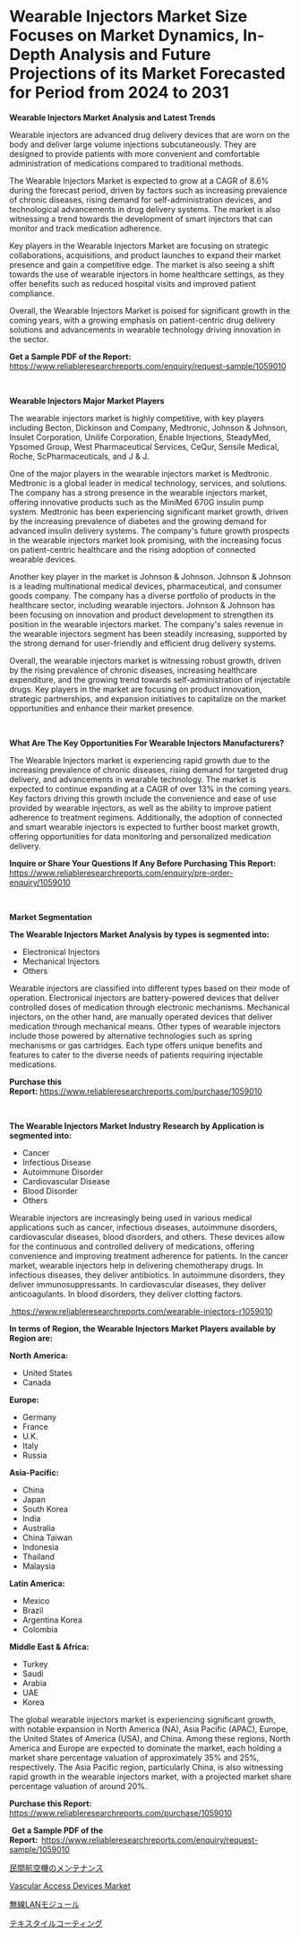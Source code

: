 <p><h1>Wearable Injectors Market Size Focuses on Market Dynamics, In-Depth Analysis and Future Projections of its Market Forecasted for Period from 2024 to 2031</h1></p><p><strong>Wearable Injectors Market Analysis and Latest Trends</strong></p>
<p><p>Wearable injectors are advanced drug delivery devices that are worn on the body and deliver large volume injections subcutaneously. They are designed to provide patients with more convenient and comfortable administration of medications compared to traditional methods.</p><p>The Wearable Injectors Market is expected to grow at a CAGR of 8.6% during the forecast period, driven by factors such as increasing prevalence of chronic diseases, rising demand for self-administration devices, and technological advancements in drug delivery systems. The market is also witnessing a trend towards the development of smart injectors that can monitor and track medication adherence.</p><p>Key players in the Wearable Injectors Market are focusing on strategic collaborations, acquisitions, and product launches to expand their market presence and gain a competitive edge. The market is also seeing a shift towards the use of wearable injectors in home healthcare settings, as they offer benefits such as reduced hospital visits and improved patient compliance.</p><p>Overall, the Wearable Injectors Market is poised for significant growth in the coming years, with a growing emphasis on patient-centric drug delivery solutions and advancements in wearable technology driving innovation in the sector.</p></p>
<p><strong>Get a Sample PDF of the Report:&nbsp;</strong> <a href="https://www.reliableresearchreports.com/enquiry/request-sample/1059010">https://www.reliableresearchreports.com/enquiry/request-sample/1059010</a></p>
<p>&nbsp;</p>
<p><strong>Wearable Injectors Major Market Players</strong></p>
<p><p>The wearable injectors market is highly competitive, with key players including Becton, Dickinson and Company, Medtronic, Johnson & Johnson, Insulet Corporation, Unilife Corporation, Enable Injections, SteadyMed, Ypsomed Group, West Pharmaceutical Services, CeQur, Sensile Medical, Roche, ScPharmaceuticals, and J & J.</p><p>One of the major players in the wearable injectors market is Medtronic. Medtronic is a global leader in medical technology, services, and solutions. The company has a strong presence in the wearable injectors market, offering innovative products such as the MiniMed 670G insulin pump system. Medtronic has been experiencing significant market growth, driven by the increasing prevalence of diabetes and the growing demand for advanced insulin delivery systems. The company's future growth prospects in the wearable injectors market look promising, with the increasing focus on patient-centric healthcare and the rising adoption of connected wearable devices.</p><p>Another key player in the market is Johnson & Johnson. Johnson & Johnson is a leading multinational medical devices, pharmaceutical, and consumer goods company. The company has a diverse portfolio of products in the healthcare sector, including wearable injectors. Johnson & Johnson has been focusing on innovation and product development to strengthen its position in the wearable injectors market. The company's sales revenue in the wearable injectors segment has been steadily increasing, supported by the strong demand for user-friendly and efficient drug delivery systems.</p><p>Overall, the wearable injectors market is witnessing robust growth, driven by the rising prevalence of chronic diseases, increasing healthcare expenditure, and the growing trend towards self-administration of injectable drugs. Key players in the market are focusing on product innovation, strategic partnerships, and expansion initiatives to capitalize on the market opportunities and enhance their market presence.</p></p>
<p>&nbsp;</p>
<p><strong>What Are The Key Opportunities For Wearable Injectors Manufacturers?</strong></p>
<p><p>The Wearable Injectors market is experiencing rapid growth due to the increasing prevalence of chronic diseases, rising demand for targeted drug delivery, and advancements in wearable technology. The market is expected to continue expanding at a CAGR of over 13% in the coming years. Key factors driving this growth include the convenience and ease of use provided by wearable injectors, as well as the ability to improve patient adherence to treatment regimens. Additionally, the adoption of connected and smart wearable injectors is expected to further boost market growth, offering opportunities for data monitoring and personalized medication delivery.</p></p>
<p><strong>Inquire or Share Your Questions If Any Before Purchasing This Report:</strong> <a href="https://www.reliableresearchreports.com/enquiry/pre-order-enquiry/1059010">https://www.reliableresearchreports.com/enquiry/pre-order-enquiry/1059010</a></p>
<p>&nbsp;</p>
<p><strong>Market Segmentation</strong></p>
<p><strong>The Wearable Injectors Market Analysis by types is segmented into:</strong></p>
<p><ul><li>Electronical Injectors</li><li>Mechanical Injectors</li><li>Others</li></ul></p>
<p><p>Wearable injectors are classified into different types based on their mode of operation. Electronical injectors are battery-powered devices that deliver controlled doses of medication through electronic mechanisms. Mechanical injectors, on the other hand, are manually operated devices that deliver medication through mechanical means. Other types of wearable injectors include those powered by alternative technologies such as spring mechanisms or gas cartridges. Each type offers unique benefits and features to cater to the diverse needs of patients requiring injectable medications.</p></p>
<p><strong>Purchase this Report:&nbsp;</strong><a href="https://www.reliableresearchreports.com/purchase/1059010">https://www.reliableresearchreports.com/purchase/1059010</a></p>
<p>&nbsp;</p>
<p><strong>The Wearable Injectors Market Industry Research by Application is segmented into:</strong></p>
<p><ul><li>Cancer</li><li>Infectious Disease</li><li>Autoimmune Disorder</li><li>Cardiovascular Disease</li><li>Blood Disorder</li><li>Others</li></ul></p>
<p><p>Wearable injectors are increasingly being used in various medical applications such as cancer, infectious diseases, autoimmune disorders, cardiovascular diseases, blood disorders, and others. These devices allow for the continuous and controlled delivery of medications, offering convenience and improving treatment adherence for patients. In the cancer market, wearable injectors help in delivering chemotherapy drugs. In infectious diseases, they deliver antibiotics. In autoimmune disorders, they deliver immunosuppressants. In cardiovascular diseases, they deliver anticoagulants. In blood disorders, they deliver clotting factors.</p></p>
<p><a href="https://www.reliableresearchreports.com/wearable-injectors-r1059010">&nbsp;https://www.reliableresearchreports.com/wearable-injectors-r1059010</a></p>
<p><strong>In terms of Region, the Wearable Injectors Market Players available by Region are:</strong></p>
<p>
    <p> <strong> North America: </strong>
        <ul>
            <li>United States</li>
            <li>Canada</li>
        </ul>
        </p> 
    <p> <strong> Europe: </strong>
        <ul>
            <li>Germany</li>
            <li>France</li>
            <li>U.K.</li>
            <li>Italy</li>
            <li>Russia</li>
        </ul>
        </p> 
    <p> <strong> Asia-Pacific: </strong>
        <ul>
            <li>China</li>
            <li>Japan</li>
            <li>South Korea</li>
            <li>India</li>
            <li>Australia</li>
            <li>China Taiwan</li>
            <li>Indonesia</li>
            <li>Thailand</li>
            <li>Malaysia</li>
        </ul>
        </p> 
    <p> <strong> Latin America: </strong>
        <ul>
            <li>Mexico</li>
            <li>Brazil</li>
            <li>Argentina Korea</li>
            <li>Colombia</li>
        </ul>
        </p> 
    <p> <strong> Middle East & Africa: </strong>
        <ul>
            <li>Turkey</li>
            <li>Saudi</li>
            <li>Arabia</li>
            <li>UAE</li>
            <li>Korea</li>
        </ul>
    </p>
    </p>
<p><p>The global wearable injectors market is experiencing significant growth, with notable expansion in North America (NA), Asia Pacific (APAC), Europe, the United States of America (USA), and China. Among these regions, North America and Europe are expected to dominate the market, each holding a market share percentage valuation of approximately 35% and 25%, respectively. The Asia Pacific region, particularly China, is also witnessing rapid growth in the wearable injectors market, with a projected market share percentage valuation of around 20%.</p></p>
<p><strong>Purchase this Report: </strong><a href="https://www.reliableresearchreports.com/purchase/1059010">https://www.reliableresearchreports.com/purchase/1059010</a></p>
<p>&nbsp;<strong>Get a Sample PDF of the Report:&nbsp;&nbsp;</strong><a href="https://www.reliableresearchreports.com/enquiry/request-sample/1059010">https://www.reliableresearchreports.com/enquiry/request-sample/1059010</a></p>
<p><strong></strong></p>
<p><p><a href="https://medium.com/@alfredodance/%E5%95%86%E6%A5%AD%E8%88%AA%E7%A9%BA%E6%A9%9F%E3%81%AE%E3%83%A1%E3%83%B3%E3%83%86%E3%83%8A%E3%83%B3%E3%82%B9%E5%B8%82%E5%A0%B4%E5%88%86%E6%9E%90-%E3%81%9D%E3%81%AEcagr-%E5%B8%82%E5%A0%B4%E3%82%BB%E3%82%B0%E3%83%A1%E3%83%B3%E3%83%86%E3%83%BC%E3%82%B7%E3%83%A7%E3%83%B3-%E3%81%8A%E3%82%88%E3%81%B3%E3%82%B0%E3%83%AD%E3%83%BC%E3%83%90%E3%83%AB%E7%94%A3%E6%A5%AD%E6%A6%82%E8%A6%81-abc03eb21bc3">民間航空機のメンテナンス</a></p><p><a href="https://github.com/JameTravis/Market-Research-Report-List-4/blob/main/vascular-access-devices-market.md">Vascular Access Devices Market</a></p><p><a href="https://github.com/SantosDicki04/Market-Research-Report-List-1/blob/main/898187047791.md">無線LANモジュール</a></p><p><a href="https://github.com/alyle7648/Market-Research-Report-List-1/blob/main/834070847792.md">テキスタイルコーティング</a></p></p>